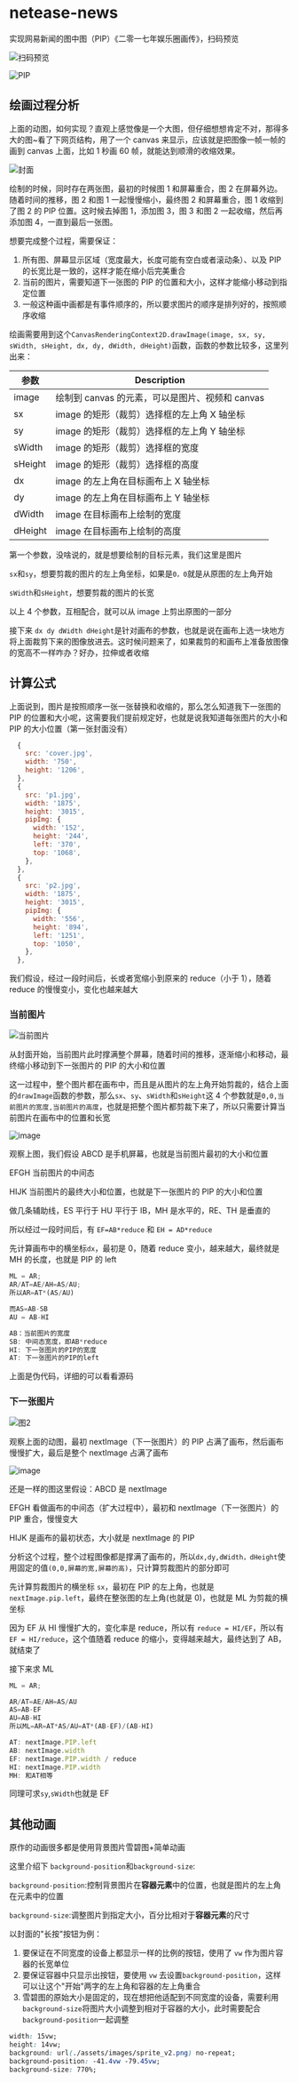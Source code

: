 # netease-news

实现网易新闻的图中图（PIP）《二零一七年娱乐圈画传》，扫码预览

![扫码预览](https://gitee.com/hezf/assets/raw/master/202303211001699.png)

![PIP](https://gitee.com/hezf/assets/raw/master/202303211106576.gif)

## 绘画过程分析

上面的动图，如何实现？直观上感觉像是一个大图，但仔细想想肯定不对，那得多大的图~看了下网页结构，用了一个 canvas 来显示，应该就是把图像一帧一帧的画到 canvas 上面，比如 1 秒画 60 帧，就能达到顺滑的收缩效果。

![封面](https://gitee.com/hezf/assets/raw/master/202303211003404.svg)

绘制的时候，同时存在两张图，最初的时候图 1 和屏幕重合，图 2 在屏幕外边。随着时间的推移，图 2 和图 1 一起慢慢缩小，最终图 2 和屏幕重合，图 1 收缩到了图 2 的 PIP 位置。这时候去掉图 1，添加图 3，图 3 和图 2 一起收缩，然后再添加图 4，一直到最后一张图。

想要完成整个过程，需要保证：

1. 所有图、屏幕显示区域（宽度最大，长度可能有空白或者滚动条）、以及 PIP 的长宽比是一致的，这样才能在缩小后完美重合
2. 当前的图片，需要知道下一张图的 PIP 的位置和大小，这样才能缩小移动到指定位置
3. 一般这种画中画都是有事件顺序的，所以要求图片的顺序是排列好的，按照顺序收缩

绘画需要用到这个`CanvasRenderingContext2D.drawImage(image, sx, sy, sWidth, sHeight, dx, dy, dWidth, dHeight)`函数，函数的参数比较多，这里列出来：

| 参数    | Description                                     |
| ------- | ----------------------------------------------- |
| image   | 绘制到 canvas 的元素，可以是图片、视频和 canvas |
| sx      | image 的矩形（裁剪）选择框的左上角 X 轴坐标     |
| sy      | image 的矩形（裁剪）选择框的左上角 Y 轴坐标     |
| sWidth  | image 的矩形（裁剪）选择框的宽度                |
| sHeight | image 的矩形（裁剪）选择框的高度                |
| dx      | image 的左上角在目标画布上 X 轴坐标             |
| dy      | image 的左上角在目标画布上 Y 轴坐标             |
| dWidth  | image 在目标画布上绘制的宽度                    |
| dHeight | image 在目标画布上绘制的高度                    |

第一个参数，没啥说的，就是想要绘制的目标元素，我们这里是图片

`sx`和`sy`，想要剪裁的图片的左上角坐标，如果是`0，0`就是从原图的左上角开始

`sWidth`和`sHeight`，想要剪裁的图片的长宽

以上 4 个参数，互相配合，就可以从 image 上剪出原图的一部分

接下来 `dx dy dWidth dHeight`是针对画布的参数，也就是说在画布上选一块地方将上面裁剪下来的图像放进去。这时候问题来了，如果裁剪的和画布上准备放图像的宽高不一样咋办？好办，拉伸或者收缩

## 计算公式

上面说到，图片是按照顺序一张一张替换和收缩的，那么怎么知道我下一张图的 PIP 的位置和大小呢，这需要我们提前规定好，也就是说我知道每张图片的大小和 PIP 的大小位置（第一张封面没有）

```js
  {
    src: 'cover.jpg',
    width: '750',
    height: '1206',
  },
  {
    src: 'p1.jpg',
    width: '1875',
    height: '3015',
    pipImg: {
      width: '152',
      height: '244',
      left: '370',
      top: '1068',
    },
  },
  {
    src: 'p2.jpg',
    width: '1875',
    height: '3015',
    pipImg: {
      width: '556',
      height: '894',
      left: '1251',
      top: '1050',
    },
  },
```

我们假设，经过一段时间后，长或者宽缩小到原来的 reduce（小于 1），随着 reduce 的慢慢变小，变化也越来越大

### 当前图片

![当前图片](https://gitee.com/hezf/assets/raw/master/202303211005870.gif)

从封面开始，当前图片此时撑满整个屏幕，随着时间的推移，逐渐缩小和移动，最终缩小移动到下一张图片的 PIP 的大小和位置

这一过程中，整个图片都在画布中，而且是从图片的左上角开始剪裁的，结合上面的`drawImage`函数的参数，那么`sx`、`sy`、`sWidth`和`sHeight`这 4 个参数就是`0,0,当前图片的宽度,当前图片的高度`，也就是把整个图片都剪裁下来了，所以只需要计算当前图片在画布中的位置和长宽

![image](https://gitee.com/hezf/assets/raw/master/202303211006120.svg)

观察上图，我们假设 ABCD 是手机屏幕，也就是当前图片最初的大小和位置

EFGH 当前图片的中间态

HIJK 当前图片的最终大小和位置，也就是下一张图片的 PIP 的大小和位置

做几条辅助线，ES 平行于 HU 平行于 IB，MH 是水平的，RE、TH 是垂直的

所以经过一段时间后，有 `EF=AB*reduce` 和 `EH = AD*reduce`

先计算画布中的横坐标`dx`，最初是 0，随着 reduce 变小，越来越大，最终就是 MH 的长度，也就是 PIP 的 left

```js
ML = AR;
AR/AT=AE/AH=AS/AU;
所以AR=AT*(AS/AU)

而AS=AB-SB
AU = AB-HI
```

```js
AB：当前图片的宽度
SB: 中间态宽度，即AB*reduce
HI: 下一张图片的PIP的宽度
AT: 下一张图片的PIP的left
```

上面是伪代码，详细的可以看看源码

### 下一张图片

![图2](https://gitee.com/hezf/assets/raw/master/202303211034797.gif)

观察上面的动图，最初 nextImage（下一张图片）的 PIP 占满了画布，然后画布慢慢扩大，最后是整个 nextImage 占满了画布

![image](https://gitee.com/hezf/assets/raw/master/202303211006120.svg)

还是一样的图这里假设：ABCD 是 nextImage

EFGH 看做画布的中间态（扩大过程中），最初和 nextImage（下一张图片）的 PIP 重合，慢慢变大

HIJK 是画布的最初状态，大小就是 nextImage 的 PIP

分析这个过程，整个过程图像都是撑满了画布的，所以`dx,dy,dWidth，dHeight`使用固定的值`(0,0,屏幕的宽,屏幕的高)`，只计算剪裁图片的部分即可

先计算剪裁图片的横坐标 `sx`，最初在 PIP 的左上角，也就是`nextImage.pip.left`，最终在整张图的左上角(也就是 0)，也就是 ML 为剪裁的横坐标

因为 EF 从 HI 慢慢扩大的，变化率是 reduce，所以有 `reduce = HI/EF`，所以有`EF = HI/reduce`，这个值随着 reduce 的缩小，变得越来越大，最终达到了 AB，就结束了

接下来求 ML

```js
ML = AR;

AR/AT=AE/AH=AS/AU
AS=AB-EF
AU=AB-HI
所以ML=AR=AT*AS/AU=AT*(AB-EF)/(AB-HI)

AT: nextImage.PIP.left
AB: nextImage.width
EF: nextImage.PIP.width / reduce
HI: nextImage.PIP.width
MH: 和AT相等
```

同理可求`sy`,`sWidth`也就是 EF

## 其他动画

原作的动画很多都是使用背景图片雪碧图+简单动画

这里介绍下 `background-position`和`background-size`:

`background-position`:控制背景图片在**容器元素**中的位置，也就是图片的左上角在元素中的位置

`background-size`:调整图片到指定大小，百分比相对于**容器元素**的尺寸

以封面的"长按"按钮为例：

1. 要保证在不同宽度的设备上都显示一样的比例的按钮，使用了 `vw` 作为图片容器的长宽单位
2. 要保证容器中只显示出按钮，要使用 `vw` 去设置`background-position`，这样可以让这个"开始"两字的左上角和容器的左上角重合
3. 雪碧图的原始大小是固定的，现在想把他适配到不同宽度的设备，需要利用`background-size`将图片大小调整到相对于容器的大小，此时需要配合`background-position`一起调整

```css
width: 15vw;
height: 14vw;
background: url(./assets/images/sprite_v2.png) no-repeat;
background-position: -41.4vw -79.45vw;
background-size: 770%;
```
